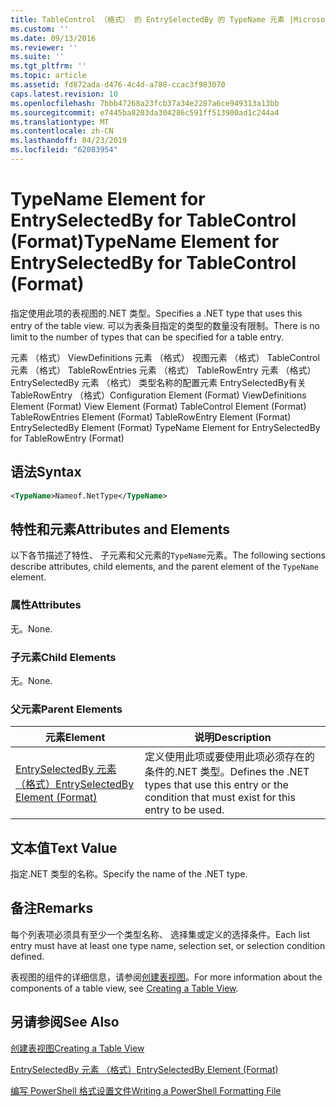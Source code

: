 ```yaml
---
title: TableControl （格式） 的 EntrySelectedBy 的 TypeName 元素 |Microsoft Docs
ms.custom: ''
ms.date: 09/13/2016
ms.reviewer: ''
ms.suite: ''
ms.tgt_pltfrm: ''
ms.topic: article
ms.assetid: fd872ada-d476-4c4d-a788-ccac3f983070
caps.latest.revision: 10
ms.openlocfilehash: 7bbb47268a23fcb37a34e2287a6ce949313a13bb
ms.sourcegitcommit: e7445ba8203da304286c591ff513900ad1c244a4
ms.translationtype: MT
ms.contentlocale: zh-CN
ms.lasthandoff: 04/23/2019
ms.locfileid: "62083954"
---
```

# <a name="typename-element-for-entryselectedby-for-tablecontrol-format"></a><span data-ttu-id="bbe51-102">TypeName Element for EntrySelectedBy for TableControl (Format)</span><span class="sxs-lookup"><span data-stu-id="bbe51-102">TypeName Element for EntrySelectedBy for TableControl (Format)</span></span>

<span data-ttu-id="bbe51-103">指定使用此项的表视图的.NET 类型。</span><span class="sxs-lookup"><span data-stu-id="bbe51-103">Specifies a .NET type that uses this entry of the table view.</span></span> <span data-ttu-id="bbe51-104">可以为表条目指定的类型的数量没有限制。</span><span class="sxs-lookup"><span data-stu-id="bbe51-104">There is no limit to the number of types that can be specified for a table entry.</span></span>

<span data-ttu-id="bbe51-105">元素 （格式） ViewDefinitions 元素 （格式） 视图元素 （格式） TableControl 元素 （格式） TableRowEntries 元素 （格式） TableRowEntry 元素 （格式） EntrySelectedBy 元素 （格式） 类型名称的配置元素 EntrySelectedBy有关 TableRowEntry （格式）</span><span class="sxs-lookup"><span data-stu-id="bbe51-105">Configuration Element (Format) ViewDefinitions Element (Format) View Element (Format) TableControl Element (Format) TableRowEntries Element (Format) TableRowEntry Element (Format) EntrySelectedBy Element (Format) TypeName Element for EntrySelectedBy for TableRowEntry (Format)</span></span>

## <a name="syntax"></a><span data-ttu-id="bbe51-106">语法</span><span class="sxs-lookup"><span data-stu-id="bbe51-106">Syntax</span></span>

```xml
<TypeName>Nameof.NetType</TypeName>
```

## <a name="attributes-and-elements"></a><span data-ttu-id="bbe51-107">特性和元素</span><span class="sxs-lookup"><span data-stu-id="bbe51-107">Attributes and Elements</span></span>

<span data-ttu-id="bbe51-108">以下各节描述了特性、 子元素和父元素的`TypeName`元素。</span><span class="sxs-lookup"><span data-stu-id="bbe51-108">The following sections describe attributes, child elements, and the parent element of the `TypeName` element.</span></span>

### <a name="attributes"></a><span data-ttu-id="bbe51-109">属性</span><span class="sxs-lookup"><span data-stu-id="bbe51-109">Attributes</span></span>

<span data-ttu-id="bbe51-110">无。</span><span class="sxs-lookup"><span data-stu-id="bbe51-110">None.</span></span>

### <a name="child-elements"></a><span data-ttu-id="bbe51-111">子元素</span><span class="sxs-lookup"><span data-stu-id="bbe51-111">Child Elements</span></span>

<span data-ttu-id="bbe51-112">无。</span><span class="sxs-lookup"><span data-stu-id="bbe51-112">None.</span></span>

### <a name="parent-elements"></a><span data-ttu-id="bbe51-113">父元素</span><span class="sxs-lookup"><span data-stu-id="bbe51-113">Parent Elements</span></span>

|<span data-ttu-id="bbe51-114">元素</span><span class="sxs-lookup"><span data-stu-id="bbe51-114">Element</span></span>|<span data-ttu-id="bbe51-115">说明</span><span class="sxs-lookup"><span data-stu-id="bbe51-115">Description</span></span>|
|-------------|-----------------|
|[<span data-ttu-id="bbe51-116">EntrySelectedBy 元素 （格式）</span><span class="sxs-lookup"><span data-stu-id="bbe51-116">EntrySelectedBy Element (Format)</span></span>](./entryselectedby-element-for-tablerowentry-for-tablecontrol-format.md)|<span data-ttu-id="bbe51-117">定义使用此项或要使用此项必须存在的条件的.NET 类型。</span><span class="sxs-lookup"><span data-stu-id="bbe51-117">Defines the .NET types that use this entry or the condition that must exist for this entry to be used.</span></span>|

## <a name="text-value"></a><span data-ttu-id="bbe51-118">文本值</span><span class="sxs-lookup"><span data-stu-id="bbe51-118">Text Value</span></span>

<span data-ttu-id="bbe51-119">指定.NET 类型的名称。</span><span class="sxs-lookup"><span data-stu-id="bbe51-119">Specify the name of the .NET type.</span></span>

## <a name="remarks"></a><span data-ttu-id="bbe51-120">备注</span><span class="sxs-lookup"><span data-stu-id="bbe51-120">Remarks</span></span>

<span data-ttu-id="bbe51-121">每个列表项必须具有至少一个类型名称、 选择集或定义的选择条件。</span><span class="sxs-lookup"><span data-stu-id="bbe51-121">Each list entry must have at least one type name, selection set, or selection condition defined.</span></span>

<span data-ttu-id="bbe51-122">表视图的组件的详细信息，请参阅[创建表视图](./creating-a-table-view.md)。</span><span class="sxs-lookup"><span data-stu-id="bbe51-122">For more information about the components of a table view, see [Creating a Table View](./creating-a-table-view.md).</span></span>

## <a name="see-also"></a><span data-ttu-id="bbe51-123">另请参阅</span><span class="sxs-lookup"><span data-stu-id="bbe51-123">See Also</span></span>

[<span data-ttu-id="bbe51-124">创建表视图</span><span class="sxs-lookup"><span data-stu-id="bbe51-124">Creating a Table View</span></span>](./creating-a-table-view.md)

[<span data-ttu-id="bbe51-125">EntrySelectedBy 元素 （格式）</span><span class="sxs-lookup"><span data-stu-id="bbe51-125">EntrySelectedBy Element (Format)</span></span>](./entryselectedby-element-for-tablerowentry-for-tablecontrol-format.md)

[<span data-ttu-id="bbe51-126">编写 PowerShell 格式设置文件</span><span class="sxs-lookup"><span data-stu-id="bbe51-126">Writing a PowerShell Formatting File</span></span>](./writing-a-powershell-formatting-file.md)

